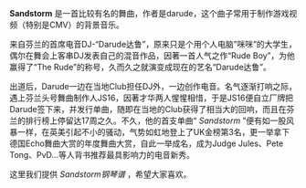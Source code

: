 

**Sandstorm** 是一首比较有名的舞曲，作者是darude，这个曲子常用于制作游戏视频（特别是CMV）的背景音乐。

来自芬兰的首席电音DJ-“Darude达鲁”，原来只是个用个人电脑”咪咪”的大学生，偶尔在舞会上客串DJ发表自己的混音作品，因著一首人气之作“Rude
Boy”，为他赢得了“The Rude”的称号，久而久之就演变成现在的艺名“Darude达鲁”。

出道后，Darude一边在当地Club担任DJ外，一边创作电音。名气逐渐打响之际，遇上芬兰头号舞曲制作人JS16，因著才华两人惺惺相惜，于是JS16便自立厂牌把Darude签下来，并发行单曲，随即在当地的Club获得了相当大的回响，而且在芬兰的排行榜上停留达17周之久。不久，他的首支单曲“
_Sandstorm_
”便有如一股风暴一样，在英美引起不小的骚动，气势如虹地登上了UK金榜第3名，更一举拿下德国Echo舞曲大赏的年度舞曲大赏，自此一举成名，成为Judge
Jules、Pete Tong、PvD…等人背书推荐最具影响力的电音新秀。

这里我们提供 _Sandstorm钢琴谱_ ，希望大家喜欢。


